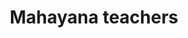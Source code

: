 ---
title: "Mahayana teachers"
metaTitle: "teachings from Mahayana Buddhism"
metaDescription: "Mahayana"
---